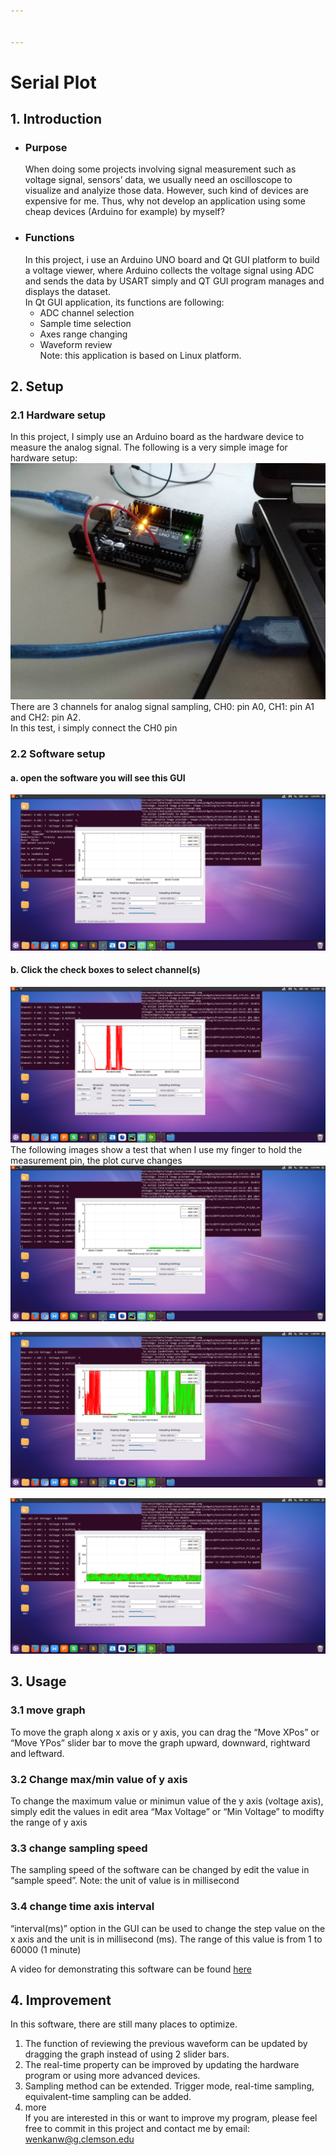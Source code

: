 ```yaml
---


---
```


<h1 id="serial-plot">Serial Plot</h1>
<h2 id="introduction">1. Introduction</h2>
<ul>
<li>
<h3 id="purpose">Purpose</h3>
When doing some projects involving signal measurement such as voltage  signal, sensors’ data, we usually need an oscilloscope to visualize and analyize those data. However, such kind of devices are expensive for me.  Thus, why not develop an application using some cheap devices (Arduino for example) by myself?</li>
<li>
<h3 id="functions">Functions</h3>
In this project, i use an Arduino UNO board and Qt GUI platform to build a voltage viewer, where Arduino collects the voltage signal using ADC and sends the data by USART simply and QT GUI program manages and displays the dataset.<br>
In Qt GUI application, its functions are following:
<ul>
<li>ADC channel selection</li>
<li>Sample time selection</li>
<li>Axes range changing</li>
<li>Waveform review<br>
Note: this  application is based on Linux platform.</li>
</ul>
</li>
</ul>
<h2 id="setup">2. Setup</h2>
<h3 id="hardware-setup">2.1 Hardware setup</h3>
<p>In this project, I simply use an Arduino board as  the hardware device to measure the analog signal. The following is a very simple image for hardware setup:<br>
<img src="./images/hardware_1.jpg" alt="hardware_1"><br>
There are 3 channels for analog signal sampling, CH0: pin A0, CH1: pin A1 and CH2: pin A2.<br>
In this test, i simply connect the CH0 pin</p>
<h3 id="software-setup">2.2 Software setup</h3>
<h4 id="a.-open-the-software-you-will-see-this-gui">a.	open the software you will see this GUI</h4>
<p><img src="./images/software_1.png" alt="software1"></p>
<h4 id="b.-click-the-check-boxes-to-select-channels">b. Click the check boxes to select channel(s)</h4>
<p><img src="./images/software_2.png" alt="software2"><br>
The following images show a test that when I use my finger to hold the measurement pin, the plot curve changes<br>
<img src="./images/software_3.png" alt="software3"></p>
<p><img src="./images/software_4.png" alt="software4"></p>
<p><img src="./images/software_5.png" alt="software5"></p>
<h2 id="usage">3. Usage</h2>
<h3 id="move-graph">3.1 move graph</h3>
<p>To  move the graph along x axis or y axis, you can drag the “Move XPos”  or “Move YPos” slider bar to move the graph upward, downward, rightward and leftward.</p>
<h3 id="change-maxmin-value-of-y-axis">3.2 Change max/min value of y axis</h3>
<p>To change the maximum value or minimun value of the y axis (voltage axis), simply edit the values in edit area “Max Voltage” or “Min Voltage” to modifty the range of y axis</p>
<h3 id="change-sampling-speed">3.3 change sampling speed</h3>
<p>The sampling speed of the software can be changed by edit the value in “sample speed”. Note: the unit of value is in millisecond</p>
<h3 id="change-time-axis-interval">3.4 change time axis interval</h3>
<p>“interval(ms)” option in the GUI can be used to change the step value on the x axis and the unit is in millisecond (ms). The range of this value is from 1 to 60000 (1 minute)</p>
<p>A video for demonstrating this software can be found <a href="https://youtu.be/XiztBBY-jrM">here</a></p>
<h2 id="improvement">4. Improvement</h2>
<p>In this software, there are still many places to optimize.</p>
<ol>
<li>The function of reviewing the previous waveform can be updated by dragging the graph instead of using 2 slider bars.</li>
<li>The real-time property can be improved by updating the hardware program or using more advanced devices.</li>
<li>Sampling method can be extended. Trigger mode, real-time sampling, equivalent-time sampling can be added.</li>
<li>more<br>
If you are interested in this or want to improve my program, please feel free to commit in this project and contact me by email: <a href="mailto:wenkanw@g.clemson.edu">wenkanw@g.clemson.edu</a></li>
</ol>

